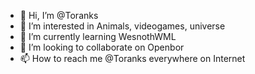 - 👋 Hi, I’m @Toranks
- 👀 I’m interested in Animals, videogames, universe
- 🌱 I’m currently learning WesnothWML
- 💞️ I’m looking to collaborate on Openbor
- 📫 How to reach me @Toranks everywhere on Internet
